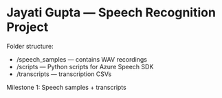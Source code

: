 # Jayati Gupta — Speech Recognition Project

Folder structure:

- /speech_samples — contains WAV recordings
- /scripts — Python scripts for Azure Speech SDK
- /transcripts — transcription CSVs

Milestone 1: Speech samples + transcripts
